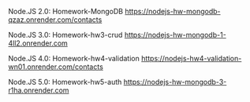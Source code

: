Node.JS 2.0: Homework-MongoDB
https://nodejs-hw-mongodb-qzaz.onrender.com/contacts

Node.JS 3.0: Homework-hw3-crud
https://nodejs-hw-mongodb-1-4ll2.onrender.com

Node.JS 4.0: Homework-hw4-validation
https://nodejs-hw4-validation-wn01.onrender.com/contacts

Node.JS 5.0: Homework-hw5-auth
https://nodejs-hw-mongodb-3-r1ha.onrender.com
